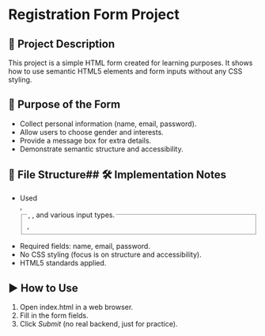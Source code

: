# Registration Form Project

## 📌 Project Description
This project is a simple HTML form created for learning purposes. It shows how to use semantic HTML5 elements and form inputs without any CSS styling.

## 🎯 Purpose of the Form
- Collect personal information (name, email, password).
- Allow users to choose gender and interests.
- Provide a message box for extra details.
- Demonstrate semantic structure and accessibility.

## 📂 File Structure## 🛠 Implementation Notes
- Used <form>, <fieldset>, <legend>, <label>, and various input types.
- Required fields: name, email, password.
- No CSS styling (focus is on structure and accessibility).
- HTML5 standards applied.

## ▶ How to Use
1. Open index.html in a web browser.
2. Fill in the form fields.
3. Click *Submit* (no real backend, just for practice).
